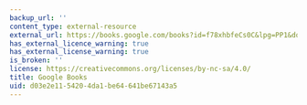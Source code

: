 ```yaml
---
backup_url: ''
content_type: external-resource
external_url: https://books.google.com/books?id=f78xhbfeCs0C&lpg=PP1&dq=cognitive%20architecture%20biopolitics&pg=PA184#v=onepage&q&f=false
has_external_licence_warning: true
has_external_license_warning: true
is_broken: ''
license: https://creativecommons.org/licenses/by-nc-sa/4.0/
title: Google Books
uid: d03e2e11-5420-4da1-be64-641be67143a5
---
```

